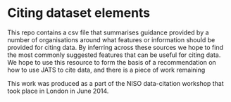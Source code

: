 Citing dataset elements
========

This repo contains a csv file that summarises guidance provided by a number of organisations around what features or information should be provided for citing data. By inferring across these sources we hope to find the most commonly suggested features that can be useful for citing data. We hope to use this resource to form the basis of a recommendation on how to use JATS to cite data, and there is a piece of work remaining 

This work was produced as a part of the NISO data-citation workshop that took place in London in June 2014. 
